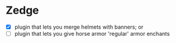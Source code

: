 # Zedge

- [x] plugin that lets you merge helmets with banners; or
- [ ] plugin that lets you give horse armor 'regular' armor enchants
